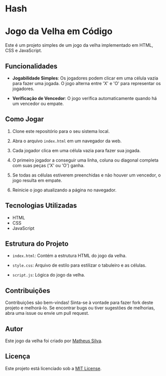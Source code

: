 # Hash

# Jogo da Velha em Código

Este é um projeto simples de um jogo da velha implementado em HTML, CSS e JavaScript.

## Funcionalidades

- **Jogabilidade Simples**: Os jogadores podem clicar em uma célula vazia para fazer uma jogada. O jogo alterna entre 'X' e 'O' para representar os jogadores.

- **Verificação de Vencedor**: O jogo verifica automaticamente quando há um vencedor ou empate.

## Como Jogar

1. Clone este repositório para o seu sistema local.

2. Abra o arquivo `index.html` em um navegador da web.

3. Cada jogador clica em uma célula vazia para fazer sua jogada.

4. O primeiro jogador a conseguir uma linha, coluna ou diagonal completa com suas peças ('X' ou 'O') ganha.

5. Se todas as células estiverem preenchidas e não houver um vencedor, o jogo resulta em empate.

6. Reinicie o jogo atualizando a página no navegador.

## Tecnologias Utilizadas

- HTML
- CSS
- JavaScript

## Estrutura do Projeto

- `index.html`: Contém a estrutura HTML do jogo da velha.

- `style.css`: Arquivo de estilo para estilizar o tabuleiro e as células.

- `script.js`: Lógica do jogo da velha.

## Contribuições

Contribuições são bem-vindas! Sinta-se à vontade para fazer fork deste projeto e melhorá-lo. Se encontrar bugs ou tiver sugestões de melhorias, abra uma issue ou envie um pull request.

## Autor

Este jogo da velha foi criado por [Matheus Silva](https://github.com/matheussilvacydevs).

## Licença

Este projeto está licenciado sob a [MIT License](LICENSE).
